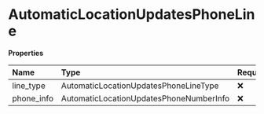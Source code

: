 # AutomaticLocationUpdatesPhoneLine

**Properties**

| Name       | Type                                    | Required | Description |
| :--------- | :-------------------------------------- | :------- | :---------- |
| line_type  | AutomaticLocationUpdatesPhoneLineType   | ❌       |             |
| phone_info | AutomaticLocationUpdatesPhoneNumberInfo | ❌       |             |

<!-- This file was generated by liblab | https://liblab.com/ -->
